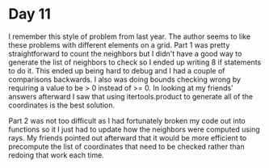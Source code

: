 # Day 11

I remember this style of problem from last year. The author seems to like these problems with different elements on a grid. Part 1 was pretty straightforward to count the neighbors but I didn't have a good way to generate the list of neighbors to check so I ended up writing 8 if statements to do it. This ended up being hard to debug and I had a couple of comparisons backwards. I also was doing bounds checking wrong by requiring a value to be > 0 instead of >= 0. In looking at my friends' answers afterward I saw that using itertools.product to generate all of the coordinates is the best solution.


Part 2 was not too difficult as I had fortunately broken my code out into functions so it I just had to update how the neighbors were computed using rays. My friends pointed out afterward that it would be more efficient to precompute the list of coordinates that need to be checked rather than redoing that work each time.